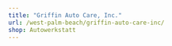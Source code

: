 ```yaml
---
title: "Griffin Auto Care, Inc."
url: /west-palm-beach/griffin-auto-care-inc/
shop: Autowerkstatt
---
```

